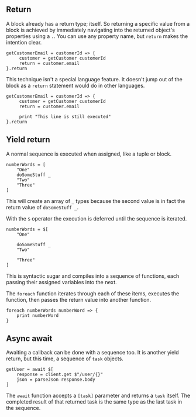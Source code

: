 ## Return

A block already has a return type; itself. So returning a specific value from a block is achieved by immediately navigating into the returned object's properties using a `.`. You can use any property name, but `return` makes the intention clear.

```
getCustomerEmail = customerId => {
     customer = getCustomer customerId
     return = customer.email
}.return
```

This technique isn't a special language feature. It doesn't jump out of the block as a `return` statement would do in other languages.

```
getCustomerEmail = customerId => {
     customer = getCustomer customerId
     return = customer.email

     print "This line is still executed"
}.return
```

## Yield return

A normal sequence is executed when assigned, like a tuple or block.

```
numberWords = [
    "One"
    doSomeStuff _
    "Two"
    "Three"
]
```

This will create an array of `_` types because the second value is in fact the return value of `doSomeStuff _`.

With the `$` operator the execution is deferred until the sequence is iterated.

```
numberWords = $[
    "One"

    doSomeStuff _
    "Two"
    
    "Three"
]
```

This is syntactic sugar and compiles into a sequence of functions, each passing their assigned variables into the next.

The `foreach` function iterates through each of these items, executes the function, then passes the return value into another function.

```
foreach numberWords numberWord => {
    print numberWord
}
```

## Async await

Awaiting a callback can be done with a sequence too. It is another yield return, but this time, a sequence of `task` objects.

```
getUser = await $[
    response = client.get $"/user/{}"
    json = parseJson response.body
]
```

The `await` function accepts a `[task]` parameter and returns a `task` itself. The completed result of that returned task is the same type as the last task in the sequence.